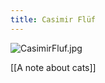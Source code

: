```yaml
---
title: Casimir Flüf
---
```


![CasimirFluf.jpg](files/e83509cf-6ff6-4aef-ad9e-9696bd88672f/CasimirFluf.jpg)

[[A note about cats]]
